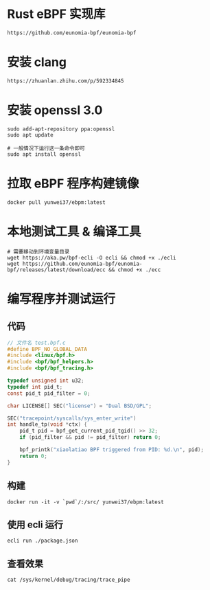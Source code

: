 # Rust eBPF 实现库
```shell
https://github.com/eunomia-bpf/eunomia-bpf
```

# 安装 clang
```shell
https://zhuanlan.zhihu.com/p/592334845
```

# 安装 openssl 3.0
```shell
sudo add-apt-repository ppa:openssl
sudo apt update

# 一般情况下运行这一条命令即可
sudo apt install openssl
```

# 拉取 eBPF 程序构建镜像
```shell
docker pull yunwei37/ebpm:latest
```

# 本地测试工具 & 编译工具
```shell
# 需要移动到环境变量目录
wget https://aka.pw/bpf-ecli -O ecli && chmod +x ./ecli
wget https://github.com/eunomia-bpf/eunomia-bpf/releases/latest/download/ecc && chmod +x ./ecc
```

# 编写程序并测试运行

## 代码
```c
// 文件名 test.bpf.c
#define BPF_NO_GLOBAL_DATA
#include <linux/bpf.h>
#include <bpf/bpf_helpers.h>
#include <bpf/bpf_tracing.h>

typedef unsigned int u32;
typedef int pid_t;
const pid_t pid_filter = 0;

char LICENSE[] SEC("license") = "Dual BSD/GPL";

SEC("tracepoint/syscalls/sys_enter_write")
int handle_tp(void *ctx) {
    pid_t pid = bpf_get_current_pid_tgid() >> 32;
    if (pid_filter && pid != pid_filter) return 0;

    bpf_printk("xiaolatiao BPF triggered from PID: %d.\n", pid);
    return 0;
}
```

## 构建
```shell
docker run -it -v `pwd`/:/src/ yunwei37/ebpm:latest
```

## 使用 ecli 运行
```shell
ecli run ./package.json
```

## 查看效果
```shell
cat /sys/kernel/debug/tracing/trace_pipe
```